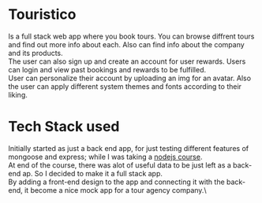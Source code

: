 # Touristico
Is a full stack web app where you book tours. You can browse diffrent tours and find out more info about each. Also can find info about the company and its products.\
The user can also sign up and create an account for user rewards. Users can login and view past bookings and rewards to be fulfilled.\
User can personalize their account by uploading an img for an avatar. Also the user can apply different system themes and fonts according to their liking.

# Tech Stack used
Initially started as just a back end app, for just testing different features of mongoose and express; while I was taking a 
<a href="https://www.udemy.com/course/nodejs-express-mongodb-bootcamp/" target="_blank" rel="noreferrer">nodejs course</a>.\
At end of the course, there was alot of useful data to be just left as a back-end ap. So I decided to make it a full stack app.\
By adding a front-end design to the app and connecting it with the back-end, it become a nice mock app for a tour agency company.\
